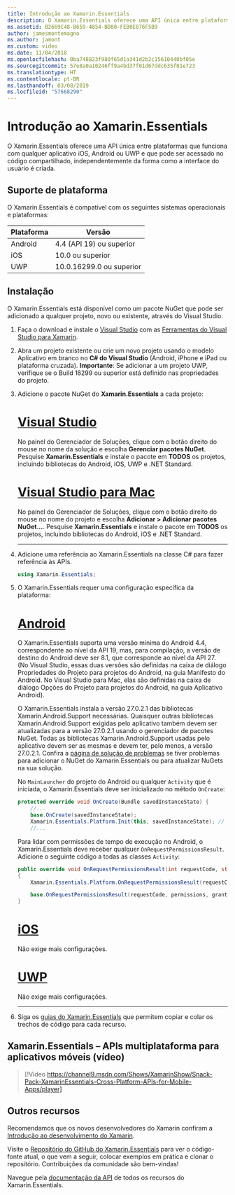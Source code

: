 ```yaml
---
title: Introdução ao Xamarin.Essentials
description: O Xamarin.Essentials oferece uma API única entre plataformas que funciona com qualquer aplicativo iOS, Android ou UWP e que pode ser acessado no código compartilhado, independentemente da forma como a interface do usuário é criada.
ms.assetid: B2669C48-B659-4854-BD80-FEB0E876F5B9
author: jamesmontemagno
ms.author: jamont
ms.custom: video
ms.date: 11/04/2018
ms.openlocfilehash: 0ba748823f980f65d1a341d2b2c15610440bf05e
ms.sourcegitcommit: 57e8a0a10246ff9a4bd37f01d67ddc635f81e723
ms.translationtype: HT
ms.contentlocale: pt-BR
ms.lasthandoff: 03/08/2019
ms.locfileid: "57668290"
---
```

# <a name="get-started-with-xamarinessentials"></a>Introdução ao Xamarin.Essentials

O Xamarin.Essentials oferece uma API única entre plataformas que funciona com qualquer aplicativo iOS, Android ou UWP e que pode ser acessado no código compartilhado, independentemente da forma como a interface do usuário é criada.

## <a name="platform-support"></a>Suporte de plataforma

O Xamarin.Essentials é compatível com os seguintes sistemas operacionais e plataformas:

| Plataforma | Versão |
| --- | --- |
| Android | 4.4 (API 19) ou superior |
| iOS |10.0 ou superior |
| UWP | 10.0.16299.0 ou superior |

## <a name="installation"></a>Instalação

O Xamarin.Essentials está disponível como um pacote NuGet que pode ser adicionado a qualquer projeto, novo ou existente, através do Visual Studio.

1. Faça o download e instale o [Visual Studio](http://visualstudio.com) com as [Ferramentas do Visual Studio para Xamarin](~/get-started/installation/index.md).

2. Abra um projeto existente ou crie um novo projeto usando o modelo Aplicativo em branco no **C# do Visual Studio** (Android, iPhone e iPad ou plataforma cruzada). **Importante**: Se adicionar a um projeto UWP, verifique se o Build 16299 ou superior está definido nas propriedades do projeto.

3. Adicione o pacote NuGet do **Xamarin.Essentials** a cada projeto:

    # <a name="visual-studiotabwindows"></a>[Visual Studio](#tab/windows)

    No painel do Gerenciador de Soluções, clique com o botão direito do mouse no nome da solução e escolha **Gerenciar pacotes NuGet**. Pesquise **Xamarin.Essentials** e instale o pacote em **TODOS** os projetos, incluindo bibliotecas do Android, iOS, UWP e .NET Standard.

    # <a name="visual-studio-for-mactabmacos"></a>[Visual Studio para Mac](#tab/macos)

    No painel do Gerenciador de Soluções, clique com o botão direito do mouse no nome do projeto e escolha **Adicionar > Adicionar pacotes NuGet...**. Pesquise **Xamarin.Essentials** e instale o pacote em **TODOS** os projetos, incluindo bibliotecas do Android, iOS e .NET Standard.

    -----

4. Adicione uma referência ao Xamarin.Essentials na classe C# para fazer referência às APIs.

    ```csharp
    using Xamarin.Essentials;
    ```

5. O Xamarin.Essentials requer uma configuração específica da plataforma:

    # <a name="androidtabandroid"></a>[Android](#tab/android)

    O Xamarin.Essentials suporta uma versão mínima do Android 4.4, correspondente ao nível da API 19, mas, para compilação, a versão de destino do Android deve ser 8.1, que corresponde ao nível da API 27. (No Visual Studio, essas duas versões são definidas na caixa de diálogo Propriedades do Projeto para projetos do Android, na guia Manifesto do Android. No Visual Studio para Mac, elas são definidas na caixa de diálogo Opções do Projeto para projetos do Android, na guia Aplicativo Android). 

    O Xamarin.Essentials instala a versão 27.0.2.1 das bibliotecas Xamarin.Android.Support necessárias. Quaisquer outras bibliotecas Xamarin.Android.Support exigidas pelo aplicativo também devem ser atualizadas para a versão 27.0.2.1 usando o gerenciador de pacotes NuGet. Todas as bibliotecas Xamarin.Android.Support usadas pelo aplicativo devem ser as mesmas e devem ter, pelo menos, a versão 27.0.2.1. Confira a [página de solução de problemas](troubleshooting.md) se tiver problemas para adicionar o NuGet do Xamarin.Essentials ou para atualizar NuGets na sua solução.

    No `MainLauncher` do projeto do Android ou qualquer `Activity` que é iniciada, o Xamarin.Essentials deve ser inicializado no método `OnCreate`:

    ```csharp
    protected override void OnCreate(Bundle savedInstanceState) {
        //...
        base.OnCreate(savedInstanceState);
        Xamarin.Essentials.Platform.Init(this, savedInstanceState); // add this line to your code, it may also be called: bundle
        //...
    ```

    Para lidar com permissões de tempo de execução no Android, o Xamarin.Essentials deve receber qualquer `OnRequestPermissionsResult`. Adicione o seguinte código a todas as classes `Activity`:

    ```csharp
    public override void OnRequestPermissionsResult(int requestCode, string[] permissions, [GeneratedEnum] Android.Content.PM.Permission[] grantResults)
    {
        Xamarin.Essentials.Platform.OnRequestPermissionsResult(requestCode, permissions, grantResults);

        base.OnRequestPermissionsResult(requestCode, permissions, grantResults);
    }
    ```

    # <a name="iostabios"></a>[iOS](#tab/ios)

    Não exige mais configurações.

    # <a name="uwptabuwp"></a>[UWP](#tab/uwp)

    Não exige mais configurações.

    -----

6. Siga os [guias do Xamarin.Essentials](index.md) que permitem copiar e colar os trechos de código para cada recurso.

## <a name="xamarinessentials---cross-platform-apis-for-mobile-apps-video"></a>Xamarin.Essentials – APIs multiplataforma para aplicativos móveis (vídeo)

> [!Video https://channel9.msdn.com/Shows/XamarinShow/Snack-Pack-XamarinEssentials-Cross-Platform-APIs-for-Mobile-Apps/player]

## <a name="other-resources"></a>Outros recursos

Recomendamos que os novos desenvolvedores do Xamarin confiram a [Introdução ao desenvolvimento do Xamarin](~/cross-platform/getting-started/index.md).

Visite o [Repositório do GitHub do Xamarin.Essentials](https://github.com/xamarin/Essentials) para ver o código-fonte atual, o que vem a seguir, colocar exemplos em prática e clonar o repositório. Contribuições da comunidade são bem-vindas!

Navegue pela [documentação da API](xref:Xamarin.Essentials) de todos os recursos do Xamarin.Essentials.
